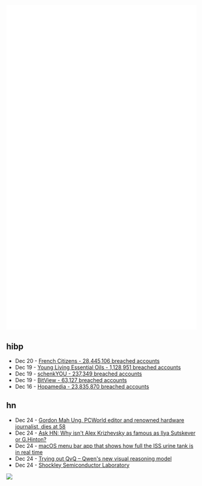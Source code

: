 ![Metrics](https://raw.githubusercontent.com/phixion/phixion/master/metrics.svg)

## hibp

<!--
for https://github.com/phixion/phixion/blob/main/.github/workflows/feeds.yml
-->
<!--START_SECTION:haveibeenpwnd-->
- Dec 20 - [French Citizens - 28,445,106 breached accounts](https://haveibeenpwned.com/PwnedWebsites#FrenchCitizens)
- Dec 19 - [Young Living Essential Oils - 1,128,951 breached accounts](https://haveibeenpwned.com/PwnedWebsites#YoungLivingEssentialOils)
- Dec 19 - [schenkYOU - 237,349 breached accounts](https://haveibeenpwned.com/PwnedWebsites#schenkYOU)
- Dec 19 - [BitView - 63,127 breached accounts](https://haveibeenpwned.com/PwnedWebsites#BitView)
- Dec 16 - [Hopamedia - 23,835,870 breached accounts](https://haveibeenpwned.com/PwnedWebsites#Hopamedia)
<!--END_SECTION:haveibeenpwnd-->

## hn

<!--
for https://github.com/phixion/phixion/blob/main/.github/workflows/feeds.yml
-->
<!--START_SECTION:hn-->
- Dec 24 - [Gordon Mah Ung, PCWorld editor and renowned hardware journalist, dies at 58](https://www.pcworld.com/article/2564783/gordon-mah-ung-remembered.html)
- Dec 24 - [Ask HN: Why isn't Alex Krizhevsky as famous as Ilya Sutskever or G.Hinton?](https://news.ycombinator.com/item?id=42505519)
- Dec 24 - [macOS menu bar app that shows how full the ISS urine tank is in real time](https://github.com/Jaennaet/pISSStream)
- Dec 24 - [Trying out QvQ – Qwen's new visual reasoning model](https://simonwillison.net/2024/Dec/24/qvq/)
- Dec 24 - [Shockley Semiconductor Laboratory](https://www.abortretry.fail/p/shockley-semiconductor-laboratory)
<!--END_SECTION:hn-->

<!--
for https://yhype.me
-->
![](https://hit.yhype.me/github/profile?user_id=13013670)
